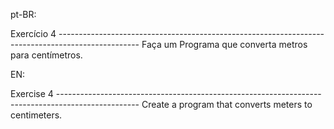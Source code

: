 pt-BR:

Exercício 4 --------------------------------------------------------------------------------------------------
Faça um Programa que converta metros para centímetros.

EN:

Exercise 4 --------------------------------------------------------------------------------------------------
Create a program that converts meters to centimeters.
